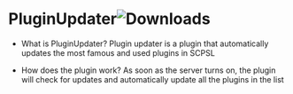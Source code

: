 # PluginUpdater![Downloads](https://img.shields.io/github/downloads/InziDeveloperMode/PluginUpdater/total)
* What is PluginUpdater?
Plugin updater is a plugin that automatically updates the most famous and used plugins in SCPSL

* How does the plugin work?
As soon as the server turns on, the plugin will check for updates and automatically update all the plugins in the list
